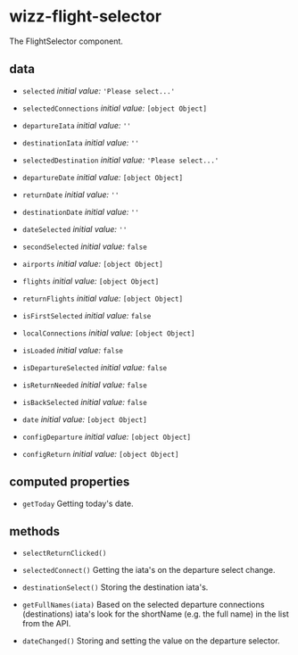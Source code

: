 # wizz-flight-selector 
The FlightSelector component. 





## data 
- `selected` 
 *initial value:* `'Please select...'` 

- `selectedConnections` 
 *initial value:* `[object Object]` 

- `departureIata` 
 *initial value:* `''` 

- `destinationIata` 
 *initial value:* `''` 

- `selectedDestination` 
 *initial value:* `'Please select...'` 

- `departureDate` 
 *initial value:* `[object Object]` 

- `returnDate` 
 *initial value:* `''` 

- `destinationDate` 
 *initial value:* `''` 

- `dateSelected` 
 *initial value:* `''` 

- `secondSelected` 
 *initial value:* `false` 

- `airports` 
 *initial value:* `[object Object]` 

- `flights` 
 *initial value:* `[object Object]` 

- `returnFlights` 
 *initial value:* `[object Object]` 

- `isFirstSelected` 
 *initial value:* `false` 

- `localConnections` 
 *initial value:* `[object Object]` 

- `isLoaded` 
 *initial value:* `false` 

- `isDepartureSelected` 
 *initial value:* `false` 

- `isReturnNeeded` 
 *initial value:* `false` 

- `isBackSelected` 
 *initial value:* `false` 

- `date` 
 *initial value:* `[object Object]` 

- `configDeparture` 
 *initial value:* `[object Object]` 

- `configReturn` 
 *initial value:* `[object Object]` 

## computed properties 
- `getToday` Getting today's date. 


## methods 
- `selectReturnClicked()` 

- `selectedConnect()` 
Getting the iata's on the departure select change. 

- `destinationSelect()` 
Storing the destination iata's. 

- `getFullNames(iata)` 
Based on the selected departure connections (destinations) iata's look for the shortName (e.g. the full name) in the list from the API. 

- `dateChanged()` 
Storing and setting the value on the departure selector. 


